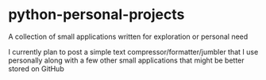 python-personal-projects
========================

A collection of small applications written for exploration or personal need

I currently plan to post a simple text compressor/formatter/jumbler that I use personally
along with a few other small applications that might be better stored on GitHub


